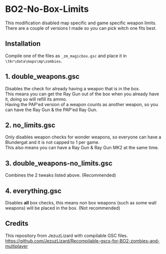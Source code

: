 # BO2-No-Box-Limits

This modification disabled map specific and game specific weapon limits. \
There are a couple of versions I made so you can pick witch one fits best.

## Installation
Compile one of the files as ```_zm_magicbox.gsc``` and place it in ```\t6r\data\maps\mp\zombies```.


## 1. double_weapons.gsc
Disables the check for already having a weapon that is in the box. \
This means you can get the Ray Gun out of the box when you already have it, doing so will refill its ammo. \
Having the PAP'ed version of a weapon counts as another weapon, so you can have the Ray Gun & the PAP'ed Ray Gun.

## 2. no_limits.gsc
Only disables weapon checks for wonder weapons, so everyone can have a Blundergat and it is not capped to 1 per game. \
This also means you can have a Ray Gun & Ray Gun MK2 at the same time.

## 3. double_weapons-no_limits.gsc
Combines the 2 tweaks listed above. (Recommended)

## 4. everything.gsc
Disables **all** box checks, this means non box weapons (such as some wall weapons) will be placed in the box. (Not recommended)

## Credits
This repository from JezuzLizard with compilable GSC files.
https://github.com/JezuzLizard/Recompilable-gscs-for-BO2-zombies-and-multiplayer
